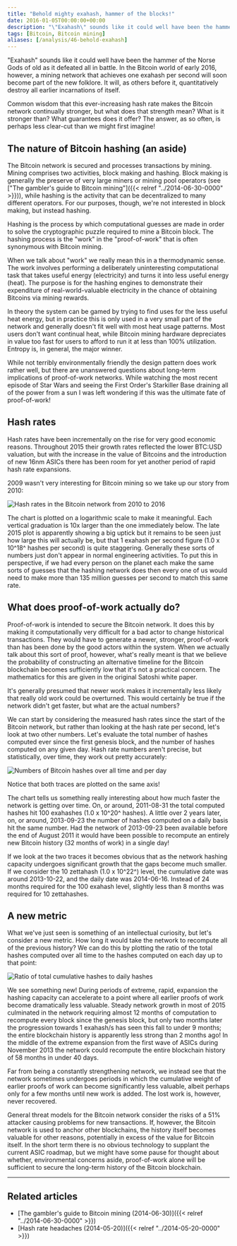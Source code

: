 ```yaml
---
title: "Behold mighty exahash, hammer of the blocks!"
date: 2016-01-05T00:00:00+00:00
description: "\"Exahash\" sounds like it could well have been the hammer of the Norse Gods of old as it defeated all in battle.  In the Bitcoin world of early 2016, however, a mining network that achieves one exahash per second will soon become part of the new folklore.  It will, as others before it, quantitatively destroy all earlier incarnations of itself.  Common wisdom that this ever-increasing hash rate makes the Bitcoin network continually stronger, but what does that strength mean?  What is it stronger than?  What guarantees does it offer? The answer, as so often, is perhaps less clear-cut than we might first imagine!"
tags: [Bitcoin, Bitcoin mining]
aliases: [/analysis/46-behold-exahash]
---
```

"Exahash" sounds like it could well have been the hammer of the Norse
Gods of old as it defeated all in battle.  In the Bitcoin world of early
2016, however, a mining network that achieves one exahash per second
will soon become part of the new folklore.  It will, as others before it,
quantitatively destroy all earlier incarnations of itself.

Common wisdom that this ever-increasing hash rate makes the Bitcoin
network continually stronger, but what does that strength mean?  What is
it stronger than?  What guarantees does it offer?  The answer, as so
often, is perhaps less clear-cut than we might first imagine!

## The nature of Bitcoin hashing (an aside)

The Bitcoin network is secured and processes transactions by mining.
Mining comprises two activities, block making and hashing.  Block making
is generally the preserve of very large miners or mining pool operators
(see ["The gambler's guide to Bitcoin mining"]({{< relref "../2014-06-30-0000" >}})),
while hashing is the activity that can be decentralized to many
different operators.  For our purposes, though, we're not interested in
block making, but instead hashing.

Hashing is the process by which computational guesses are made in order
to solve the cryptographic puzzle required to mine a Bitcoin block.  The
hashing process is the "work" in the "proof-of-work" that is often
synonymous with Bitcoin mining.

When we talk about "work" we really mean this in a thermodynamic
sense.  The work involves performing a deliberately uninteresting
computational task that takes useful energy (electricity) and turns it
into less useful energy (heat).  The purpose is for the hashing engines
to demonstrate their expenditure of real-world-valuable electricity in
the chance of obtaining Bitcoins via mining rewards.

In theory the system can be gamed by trying to find uses for the less
useful heat energy, but in practice this is only used in a very small
part of the network and generally doesn't fit well with most heat usage
patterns.  Most users don't want continual heat, while Bitcoin mining
hardware depreciates in value too fast for users to afford to run it at
less than 100% utilization.  Entropy is, in general, the major winner.

While not terribly environmentally friendly the design pattern does work
rather well, but there are unanswered questions about long-term
implications of proof-of-work networks.  While watching the most recent
episode of Star Wars and seeing the First Order's Starkiller Base
draining all of the power from a sun I was left wondering if this was
the ultimate fate of proof-of-work!

## Hash rates

Hash rates have been incrementally on the rise for very good economic
reasons.  Throughout 2015 their growth rates reflected the lower BTC:USD
valuation, but with the increase in the value of Bitcoins and the
introduction of new 16nm ASICs there has been room for yet another
period of rapid hash rate expansions.

2009 wasn't very interesting for Bitcoin mining so we take up our story
from 2010:

![Hash rates in the Bitcoin network from 2010 to 2016](./hash-rate.png)

The chart is plotted on a logarithmic scale to make it meaningful.  Each
vertical graduation is 10x larger than the one immediately below.  The
late 2015 plot is apparently showing a big uptick but it remains to be
seen just how large this will actually be, but that 1 exahash per second
figure (1.0 x 10^18^ hashes per second) is quite staggering.  Generally
these sorts of numbers just don't appear in normal engineering
activities.  To put this in perspective, if we had every person on the
planet each make the same sorts of guesses that the hashing network does
then every one of us would need to make more than 135 million guesses
per second to match this same rate.

## What does proof-of-work actually do?

Proof-of-work is intended to secure the Bitcoin network.  It does this by
making it computationally very difficult for a bad actor to change
historical transactions.  They would have to generate a newer, stronger,
proof-of-work than has been done by the good actors within the system.
When we actually talk about this sort of proof, however, what's really
meant is that we believe the probability of constructing an alternative
timeline for the Bitcoin blockchain becomes sufficiently low that it's
not a practical concern.  The mathematics for this are given in the
original Satoshi white paper.

It's generally presumed that newer work makes it incrementally less
likely that really old work could be overturned.  This would certainly be
true if the network didn't get faster, but what are the actual numbers?

We can start by considering the measured hash rates since the start of
the Bitcoin network, but rather than looking at the hash rate per
second, let's look at two other numbers.  Let's evaluate the total
number of hashes computed ever since the first genesis block, and the
number of hashes computed on any given day.  Hash rate numbers aren't
precise, but statistically, over time, they work out pretty accurately:

![Numbers of Bitcoin hashes over all time and per day](./number-of-hashes.png)

Notice that both traces are plotted on the same axis!

The chart tells us something really interesting about how much faster
the network is getting over time.  On, or around, 2011-08-31 the total
computed hashes hit 100 exahashes (1.0 x 10^20^ hashes).  A little over 2
years later, on, or around, 2013-09-23 the number of hashes computed on
a daily basis hit the same number.  Had the network of 2013-09-23 been
available before the end of August 2011 it would have been possible to
recompute an entirely new Bitcoin history (32 months of work) in a
single day!

If we look at the two traces it becomes obvious that as the network
hashing capacity undergoes significant growth that the gaps become much
smaller.  If we consider the 10 zettahash (1.0 x 10^22^) level, the
cumulative date was around 2013-10-22, and the daily date was
2014-06-16.  Instead of 24 months required for the 100 exahash level,
slightly less than 8 months was required for 10 zettahashes.

## A new metric

What we've just seen is something of an intellectual curiosity, but
let's consider a new metric.  How long it would take the network to
recompute all of the previous history?  We can do this by plotting the
ratio of the total hashes computed over all time to the hashes computed
on each day up to that point:

![Ratio of total cumulative hashes to daily hashes](./ratio-of-hashes.png)

We see something new!  During periods of extreme, rapid, expansion the
hashing capacity can accelerate to a point where all earlier proofs of
work become dramatically less valuable.  Steady network growth in most of
2015 culminated in the network requiring almost 12 months of computation
to recompute every block since the genesis block, but only two months
later the progression towards 1 exahash/s has seen this fall to under 9
months; the entire blockchain history is apparently less strong than 2
months ago!  In the middle of the extreme expansion from the first wave
of ASICs during November 2013 the network could recompute the entire
blockchain history of 58 months in under 40 days.

Far from being a constantly strengthening network, we instead see that
the network sometimes undergoes periods in which the cumulative weight
of earlier proofs of work can become significantly less valuable, albeit
perhaps only for a few months until new work is added.  The lost work is,
however, never recovered.

General threat models for the Bitcoin network consider the risks of a
51% attacker causing problems for new transactions.  If, however, the
Bitcoin network is used to anchor other blockchains, the history itself
becomes valuable for other reasons, potentially in excess of the value
for Bitcoin itself.  In the short term there is no obvious technology to
supplant the current ASIC roadmap, but we might have some pause for
thought about whether, environmental concerns aside, proof-of-work alone
will be sufficient to secure the long-term history of the Bitcoin
blockchain.

------------------------------------------------------------------------

## Related articles

- [The gambler's guide to Bitcoin mining (2014-06-30)]({{< relref "../2014-06-30-0000" >}})
- [Hash rate headaches (2014-05-20)]({{< relref "../2014-05-20-0000" >}})
